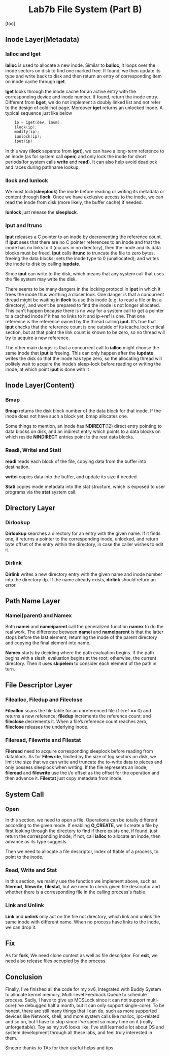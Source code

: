 # <center>Lab7b File System (Part B)</center>

[toc]

## Inode Layer(Metadata)

### Ialloc and Iget

**Ialloc** is used to allocate a new inode. Similar to **balloc**, it loops over the inode sectors on disk to find one marked free. If found, we then update its type and write back to disk and then return an entry of corresponding item on inode cache through **iget**.

**Iget** looks through the inode cache for an active entry with the corresponding device and inode number. If found, return the inode entry. Different from **bget**, we do not implement a doubly linked list and not refer to the design of cold-hot page. Moreover **iget** returns an unlocked inode. A typical sequence just like below

```c
    ip = iget(dev, inum);
    ilock(ip);
    modify(ip);
    iunlock(ip);
    iput(ip)
```

In this way (**ilock** separate from **iget**), we can have a long-term reference to an inode (as for system call **open**) and only lock the inode for short periods(for system calls **write** and **read**). It can also help avoid deadlock and races during pathname lookup.

### Ilock and Iunlock

We must lock(**sleeplock**) the inode before reading or writing its metadata or content through **ilock**. Once we have exclusive access to the inode, we can read the inode from disk (more likely, the buffer cache) if needed.

**Iunlock** just release the **sleeplock**.

### Iput and Itrunc

**Iput** releases a C pointer to an inode by decrementing the reference count. If **iput** sees that there are no C pointer references to an inode and that the inode has no links to it (occurs in no directory), then the inode and its data blocks must be freed. **Iput** calls **itrunc** to truncate the file to zero bytes, freeing the data blocks; sets the inode type to 0 (unallocated); and writes the inode to disk by calling **iupdate**.

Since **iput** can write to the disk, which means that any system call that uses the file system may write the disk.

There seems to be many dangers in the locking protocol in **iput** in which it frees the inode thus worthing a closer look. One danger is that a concurrent thread might be waiting in **ilock** to use this inode (e.g. to read a file or list a directory), and won’t be prepared to find the inode is not longer allocated. This can’t happen because there is no way for a system call to get a pointer to a cached inode if it has no links to it and ip->ref is one. That one reference is the reference owned by the thread calling **iput**. It’s true that **iput** checks that the reference count is one outside of its icache.lock critical section, but at that point the link count is known to be zero, so no thread will try to acquire a new reference.

The other main danger is that a concurrent call to **ialloc** might choose the same inode that **iput** is freeing. This can only happen after the **iupdate** writes the disk so that the inode has type zero, so the allocating thread will politely wait to acquire the inode’s sleep-lock before reading or writing the inode, at which point **iput** is done with it

## Inode Layer(Content)

### Bmap

**Bmap** returns the disk block number of the data block for that inode. If the inode does not have such a block yet, bmap allocates one. 

Some things to mention, an inode has **NDIRECT**(12) direct entry pointing to data blocks on disk, and an indirect entry which points to a data blocks on which reside **NINDIRECT** entries point to the rest data blocks.

### Readi, Writei and Stati

**readi** reads each block of the file, copying data from the buffer into destination.

**writei** copies data into the buffer, and update its size if needed.

**Stati** copies inode metadata into the stat structure, which is exposed to user programs via the **stat** system call.

## Directory Layer

### Dirlookup

**Dirlookup** searches a directory for an entry with the given name. If it finds one, it returns a pointer to the corresponding inode, unlocked, and return byte offset of the entry within the directory, in case the caller wishes to edit it.

### Dirlink

**Dirlink** writes a new directory entry with the given name and inode number into the directory dp. If the name already exists, **dirlink** should return an error. 

## Path Name Layer

### Namei(parent) and Namex

Both **namei** and **nameiparent** call the generalized function **namex** to do the real work. The difference between **namei** and **nameiparent** is that the latter stops before the last element, returning the inode of the parent directory and copying the final element into name. 

**Namex** starts by deciding where the path evaluation begins. If the path begins with a slash, evaluation begins at the root; otherwise, the current directory. Then it uses **skipelem** to consider each element of the path in turn.

## File Descriptor Layer

### Filealloc, Filedup and Fileclose

**Filealloc** scans the file table for an unreferenced file (f->ref == 0) and returns a new reference; **filedup** increments the reference count; and **fileclose** decrements it. When a file’s reference count reaches zero, **fileclose** releases the underlying inode.

### Fileread, Filewrite and Filestat

**Fileread** need to acquire corresponding sleeplock before reading from datablock. As for **Filewrite**, limited by the size of log sectors on disk, we limit the size that we can write and truncate the to-write data to pieces and only possess sleeplock when writing. If the file represents an inode, **fileread** and **filewrite** use the i/o offset as the offset for the operation and then advance it. **Filestat** just copy metadata from inode.

## System Call

### Open

In this section, we need to open a file. Operations can be totally different according to the given mode. If enabling **O_CREATE**, we'll create a file by first looking through the directory to find if there exists one, if found, just return the corresponding inode; if not, call **ialloc** to allocate an inode, then advance as its type suggests.

Then we need to allocate a file descriptor, index of ftable of a process, to point to the inode.

### Read, Write and Stat

In this section, we mainly use the function we implement above, such as **fileread**, **filewrite**, **filestat**, but we need to check given file descriptor and whether there is a corresponding file in the calling process's ftable.

### Link and Unlink

**Link** and **unlink** only act on the file not directory, which link and unlink the same inode with different name. When no process have links to the inode, we can drop it.

## Fix

As for **fork**, We need clone context as well as file descriptor. For **exit**, we need also release files occupied by the process.

## Conclusion

Finally, I've finished all the code for my xv6, integrated with Buddy System to allocate kernel memory, Multi-level Feedback Queue to schedule process. Sadly, I have to give up MCSLock since it can not support multi-core(I've debugged half a month, but it can only support single-core). To be honest, there are still many things that I can do, such as more supported devices like Network, shell, and more system calls like malloc, ipc-related and so on, but I have to stop since I've spent so many time on it (really unforgettable). Toy as my xv6 looks like, I've still learned a lot about OS and system development through all these labs, and feel truly interested in them. 

Sincere thanks to TAs for their useful helps and tips.